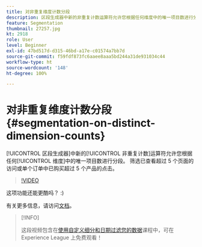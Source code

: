 ```yaml
---
title: 对非重复维度计数分段
description: 区段生成器中新的非重复计数运算符允许您根据任何维度中的唯一项目数进行分段。 筛选已查看超过 5 个页面的访问或单个订单中已购买超过 5 个产品的点击。
feature: Segmentation
thumbnail: 27257.jpg
kt: 2918
role: User
level: Beginner
exl-id: 47bd517d-d315-46bd-a17e-c01574a7bb7d
source-git-commit: f59fdf873fc6aaee8aaa5bd244a31de931034c44
workflow-type: ht
source-wordcount: '148'
ht-degree: 100%

---
```


# 对非重复维度计数分段 {#segmentation-on-distinct-dimension-counts}

[!UICONTROL 区段生成器]中新的[!UICONTROL 非重复计数]运算符允许您根据任何[!UICONTROL 维度]中的唯一项目数进行分段。 筛选已查看超过 5 个页面的访问或单个订单中已购买超过 5 个产品的点击。

>[!VIDEO](https://video.tv.adobe.com/v/27257/?quality=9)

这项功能还能更酷吗？ :)

有关更多信息，请访问[文档](https://experienceleague.adobe.com/docs/analytics/components/segmentation/segment-reference/seg-operators.html?lang=zh-Hans)。

>[!INFO]
>
> 这段视频包含在[使用自定义细分和日期过滤您的数据](https://experienceleague.adobe.com/?recommended=Analytics-U-1-2021.1.filterdata)课程中，可在 Experience League 上免费观看！
